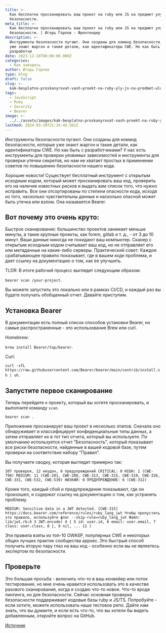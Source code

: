 ```yaml
---
title: >-
  Как бесплатно просканировать ваш проект на ruby или JS на предмет улучшения
  безопасности.
meta_title: >-
  Как бесплатно просканировать ваш проект на ruby или JS на предмет улучшения
  безопасности. | Игорь Горлов - Фронтeндер
description: >-
  Инструменты безопасности пугают. Они созданы для команд безопасности, которые
  уже знают жаргон и такие детали, как идентификаторы CWE. Но как быть с
  разработчи
date: 2023-12-18T00:00:00.000Z
categories:
  - Как закодить
author: Игорь Горлов
type: blog
draft: false
slug: >-
  kak-besplatno-proskanyrovat-vash-proekt-na-ruby-yly-js-na-predmet-uluchshenyia-bezopasnosty
tags:
  - JavaScript
  - Ruby
  - Security
  - Bearer
image: >-
  ../../assets/images/kak-besplatno-proskanyrovat-vash-proekt-na-ruby-yly-js-na-predmet-uluchshenyia-bezopasnosty-Dec-18-2023.avif
lastmod: 2024-03-20T21:26:44.561Z
---
```


Инструменты безопасности пугают. Они созданы для команд безопасности, которые уже знают жаргон и такие детали, как идентификаторы CWE. Но как быть с разработчиками? У нас есть инструменты для проверки уязвимых зависимостей и инструменты для проверки утечки секретов, но нам не хватает простых в применении советов по повышению безопасности нашего кода.

Хорошие новости! Существует бесплатный инструмент с открытым исходным кодом, который может просканировать ваш код, проверить его на наличие известных рисков и выдать вам список того, что нужно исправить. Все они отсортированы по степени опасности кода, исходя из того, насколько чувствительны данные и насколько опасной может быть утечка или взлом. Она называется Bearer.

## Вот почему это очень круто:

Быстрое сканирование: большинство проектов занимает меньше минуты, а такие крупные проекты, как forem, gitlab и т. д., - от 3 до 10 минут. Ваши данные никогда не покидают ваш компьютер. Сканер с открытым исходным кодом считывает ваш код, но не отправляет его или метаданные на какие-либо серверы. Практический совет: Каждое срабатывающее правило показывает, где в вашем коде проблема, и дает ссылку на документацию о том, как ее улучшить.

TLDR: В итоге рабочий процесс выглядит следующим образом:

`bearer scan /your-project`.

Вы можете запустить это локально или в рамках CI/CD, и каждый раз вы будете получать обобщенный отчет. Давайте приступим.

## Установка Bearer

В документации есть полный список способов установки Bearer, но самые распространенные - это использование Brew или curl.

Homebrew:

`brew install Bearer/tap/bearer`.

Curl:

`curl -sfL https://raw.githubusercontent.com/Bearer/bearer/main/contrib/install.sh | sh`.

## Запустите первое сканирование

Теперь перейдите к проекту, который вы хотите просканировать, и выполните команду `scan`.

`bearer scan .`

Приложение просканирует ваш проект в несколько этапов. Сначала оно обнаруживает и классифицирует конфиденциальные типы данных, а затем отправляет их в тот тип отчета, который вы используете. По умолчанию используется отчет ”Безопасность", который показывает все риски безопасности, найденные в вашей кодовой базе, путем проверки на соответствие набору "Правил".

Вы получаете сводку, которая выглядит примерно так:

`107 проверок, 12 неудач, 6 предупреждений CRITICAL: 0 HIGH: 1 (CWE-798) MEDIUM: 11 (CWE-201, CWE-209, CWE-313, CWE-315, CWE-319, CWE-326, CWE-331, CWE-532, CWE-539) НИЗКИЙ: 0 ПРЕДУПРЕЖДЕНИЕ: 6 (CWE-312)`

Кроме того, каждый сбой и предупреждение показывают, где он произошел, и содержат ссылку на документацию о том, как устранить проблему.

`MEDIUM: Sensitive data in a JWT detected. [CWE-315] https://docs.bearer.com/reference/rules/ruby_lang_jwt Чтобы пропустить это правило, используйте флаг --skip-rule=ruby_lang_jwt Файл: lib/jwt.rb:6 3 JWT.encode( 4 { 5 id: user.id, 6 email: user.email, 7 class: user.class, 8 }, 9 nil, ... 11 )`

Эти правила взяты из топ-10 OWASP, популярных CWE и некоторых общих лучших практик сообщества appsec. Это быстрый способ получить вторую пару глаз на ваш код - особенно если вы не являетесь экспертом по безопасности.

## Проверьте

Это большая просьба - включить что-то в ваш конвейер или поток тестирования, но мне очень нравится использовать это в качестве разового сканирования, когда я создаю что-то новое. Что-то вроде линтинга, но для безопасности. Сейчас основная проверка безопасности поддерживает кодовые базы ruby и JS/TS. Попробуйте - если хотите, можете использовать наше тестовое репо. Дайте нам знать, что вы думаете, и если есть что-то, что вы хотели бы видеть добавленным, откройте вопрос на GitHub.

[Источник](https://dev.to/bearer/how-to-scan-your-ruby-or-js-project-for-security-improvements-for-free-1dh1)
